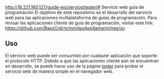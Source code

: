 http://18.221.160.127/guide-ws/service/tester/# Servicio web guía de programación
El objetivo de este repositorio es el desarrollo del servicio web para las aplicaciones multiplataforma de guías de programación.
Para revisar las aplicaciones cliente de guía de programación, visitar este link: https://github.com/BaezCrdrm/movilesAppXamarin/tree/so

## Uso
El servicio web puede ser consumido por cualquier aplicación que soporte el protocolo HTTP.
Debido a que las aplicaciones cliente aún se encuentran en desarrollo, se puede hacer uso de la página [tester](http://18.221.160.127/guide-ws/service/tester/) para probar el servicio web de manera simple en el navegador web.
